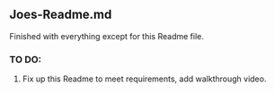 ## Joes-Readme.md 

Finished with everything except for this Readme file.

### TO DO: 

1. Fix up this Readme to meet requirements, add walkthrough video.
